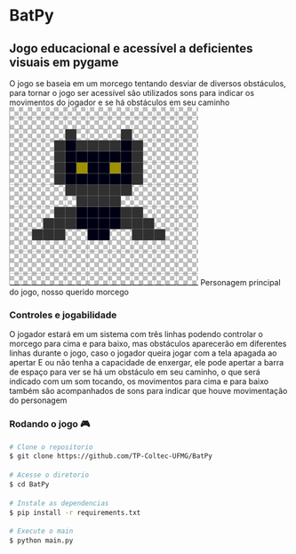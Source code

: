 # BatPy
## Jogo educacional e acessível a deficientes visuais em pygame
 O jogo se baseia em um morcego tentando desviar de diversos obstáculos, para tornar o jogo ser acessível são utilizados sons para indicar os movimentos do jogador e se há obstáculos em seu caminho
 ![](imagem_2021-02-23_161006.png)
Personagem principal do jogo, nosso querido morcego
### Controles e jogabilidade
 O jogador estará em um sistema com três linhas podendo controlar o morcego para cima e para baixo, mas obstáculos aparecerão em diferentes linhas durante o jogo, caso o jogador queira jogar com a tela apagada ao apertar E ou não tenha a capacidade de enxergar, ele pode apertar a barra de espaço para ver se há um obstáculo em seu caminho, o que será indicado com um som tocando, os movimentos para cima e para baixo também são acompanhados de sons para indicar que houve movimentação do personagem

### Rodando o jogo :video_game:

```bash
# Clone o repositorio
$ git clone https://github.com/TP-Coltec-UFMG/BatPy

# Acesse o diretorio
$ cd BatPy

# Instale as dependencias
$ pip install -r requirements.txt

# Execute o main
$ python main.py
```
